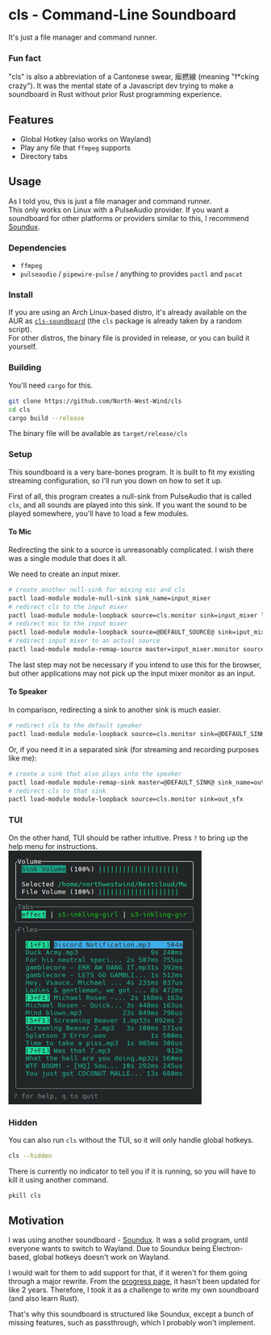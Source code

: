 # cls - Command-Line Soundboard
It's just a file manager and command runner.

### Fun fact
"cls" is also a abbreviation of a Cantonese swear, 㾒撚線 (meaning "f*cking crazy"). It was the mental state of a Javascript dev trying to make a soundboard in Rust without prior Rust programming experience.

## Features
- Global Hotkey (also works on Wayland)
- Play any file that `ffmpeg` supports
- Directory tabs

## Usage
As I told you, this is just a file manager and command runner.  
This only works on Linux with a PulseAudio provider. If you want a soundboard for other platforms or providers similar to this, I recommend [Soundux](https://github.com/Soundux/Soundux).

### Dependencies
- `ffmpeg`
- `pulseaudio` / `pipewire-pulse` / anything to provides `pactl` and `pacat`

### Install
If you are using an Arch Linux-based distro, it's already available on the AUR as [`cls-soundboard`](https://aur.archlinux.org/packages/cls-soundboard) (the `cls` package is already taken by a random script).  
For other distros, the binary file is provided in release, or you can build it yourself.

### Building
You'll need `cargo` for this.
```bash
git clone https://github.com/North-West-Wind/cls
cd cls
cargo build --release
```
The binary file will be available as `target/release/cls`

### Setup
This soundboard is a very bare-bones program. It is built to fit my existing streaming configuration, so I'll run you down on how to set it up.

First of all, this program creates a null-sink from PulseAudio that is called `cls`, and all sounds are played into this sink. If you want the sound to be played somewhere, you'll have to load a few modules.

#### To Mic
Redirecting the sink to a source is unreasonably complicated. I wish there was a single module that does it all.

We need to create an input mixer.

```bash
# create another null-sink for mixing mic and cls
pactl load-module module-null-sink sink_name=input_mixer
# redirect cls to the input mixer
pactl load-module module-loopback source=cls.monitor sink=input_mixer latency_msec=10
# redirect mic to the input mixer
pactl load-module module-loopback source=@DEFAULT_SOURCE@ sink=iput_mixer latency_msec=10
# redirect input mixer to an actual source
pactl load-module module-remap-source master=input_mixer.monitor source_name=mic
```

The last step may not be necessary if you intend to use this for the browser, but other applications may not pick up the input mixer monitor as an input.

#### To Speaker
In comparison, redirecting a sink to another sink is much easier.

```bash
# redirect cls to the default speaker
pactl load-module module-loopback source=cls.monitor sink=@DEFAULT_SINK@
```
Or, if you need it in a separated sink (for streaming and recording purposes like me):
```bash
# create a sink that also plays into the speaker
pactl load-module module-remap-sink master=@DEFAULT_SINK@ sink_name=out_sfx
# redirect cls to that sink
pactl load-module module-loopback source=cls.monitor sink=out_sfx
```

### TUI
On the other hand, TUI should be rather intuitive. Press `?` to bring up the help menu for instructions.  
![Screenshot of the TUI](screenshot.png)

### Hidden
You can also run `cls` without the TUI, so it will only handle global hotkeys.  
```bash
cls --hidden
```
There is currently no indicator to tell you if it is running, so you will have to kill it using another command.
```bash
pkill cls
```

## Motivation
I was using another soundboard - [Soundux](https://github.com/Soundux/Soundux). It was a solid program, until everyone wants to switch to Wayland. Due to Soundux being Electron-based, global hotkeys doesn't work on Wayland.

I would wait for them to add support for that, if it weren't for them going through a major rewrite. From the [progress page](https://github.com/Soundux/Soundux/issues/591), it hasn't been updated for like 2 years. Therefore, I took it as a challenge to write my own soundboard (and also learn Rust).

That's why this soundboard is structured like Soundux, except a bunch of missing features, such as passthrough, which I probably won't implement.